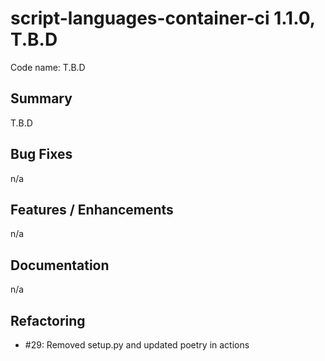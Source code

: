 # script-languages-container-ci 1.1.0, T.B.D

Code name: T.B.D

## Summary

T.B.D

## Bug Fixes

n/a

## Features / Enhancements

n/a

## Documentation

n/a

## Refactoring

 -  #29: Removed setup.py and updated poetry in actions
